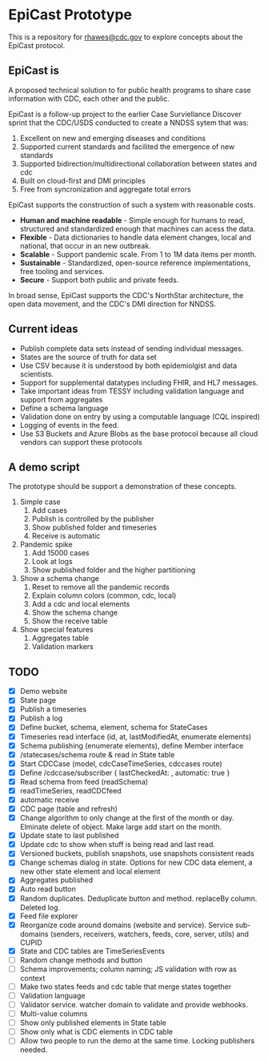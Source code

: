 # EpiCast Prototype

This is a repository for rhawes@cdc.gov to explore concepts about the EpiCast protocol.

## EpiCast is

A proposed technical solution to for public health programs to share case information with CDC, each other and the public.

EpiCast is a follow-up project to the earlier Case Surviellance Discover sprint that the CDC/USDS conducted to create a NNDSS sytem that was:

1. Excellent on new and emerging diseases and conditions
2. Supported current standards and facilited the emergence of new standards
3. Supported bidirection/multidirectional collaboration between states and cdc
4. Built on cloud-first and DMI principles
5. Free from syncronization and aggregate total errors

EpiCast supports the construction of such a system with reasonable costs.

* **Human and machine readable** - Simple enough for humans to read, structured and standardized enough that machines can acess the data.
* **Flexible** - Data dictionaries to handle data element changes, local and national, that occur in an new outbreak.
* **Scalable** - Support pandemic scale. From 1 to 1M data items per month.
* **Sustainable** - Standardized, open-source reference implementations, free tooling and services.
* **Secure** - Support both public and private feeds.

In broad sense, EpiCast supports the CDC's NorthStar architecture, the open data movement, and the CDC's DMI direction for NNDSS.

## Current ideas

* Publish complete data sets instead of sending individual messages.
* States are the source of truth for data set
* Use CSV because it is understood by both epidemiolgist and data scientists.
* Support for supplemental datatypes including FHIR, and HL7 messages.
* Take important ideas from TESSY including validation language and support from aggregates
* Define a schema language
* Validation done on entry by using a computable language (CQL inspired)
* Logging of events in the feed.
* Use S3 Buckets and Azure Blobs as the base protocol because all cloud vendors can support these protocols

## A demo script

The prototype should be support a demonstration of these concepts.

1. Simple case
    1. Add cases
    2. Publish is controlled by the publisher
    3. Show published folder and timeseries
    4. Receive is automatic
2. Pandemic spike
    1. Add 15000 cases
    2. Look at logs
    3. Show published folder and the higher partitioning
3. Show a schema change
    1. Reset to remove all the pandemic records
    2. Explain column colors (common, cdc, local)
    3. Add a cdc and local elements
    4. Show the schema change
    5. Show the receive table
4. Show special features
    1. Aggregates table
    2. Validation markers

## TODO

* [x] Demo website
* [x] State page
* [x] Publish a timeseries
* [x] Publish a log
* [x] Define bucket, schema, element, schema for StateCases
* [x] Timeseries read interface (id, at, lastModifiedAt, enumerate elements)
* [x] Schema publishing (enumerate elements), define Member interface
* [x] /statecases/schema route & read in State table
* [x] Start CDCCase (model, cdcCaseTimeSeries, cdccases route)
* [x] Define /cdccase/subscriber { lastCheckedAt: , automatic: true }
* [x] Read schema from feed (readSchema)
* [x] readTimeSeries, readCDCfeed
* [x] automatic receive
* [x] CDC page (table and refresh)
* [x] Change algorithm to only change at the first of the month or day. Elminate delete of object. Make large add start on the month.
* [x] Update state to last published
* [x] Update cdc to show when stuff is being read and last read.
* [x] Versioned buckets, publish snapshots, use snapshots consistent reads
* [x] Change schemas dialog in state. Options for new CDC data element, a new other state element and local element
* [x] Aggregates published
* [x] Auto read button
* [x] Random duplicates. Deduplicate button and method. replaceBy column. Deleted log.
* [x] Feed file explorer
* [x] Reorganize code around domains (website and service). Service sub-domains (senders, receivers, watchers, feeds, core, server, utils) and CUPID
* [x] State and CDC tables are TimeSeriesEvents
* [ ] Random change methods and button
* [ ] Schema improvements; column naming;  JS validation with row as context
* [ ] Make two states feeds and cdc table that merge states together
* [ ] Validation language
* [ ] Validator service. watcher domain to validate and provide webhooks.
* [ ] Multi-value columns
* [ ] Show only published elements in State table
* [ ] Show only what is CDC elements in CDC table
* [ ] Allow two people to run the demo at the same time. Locking publishers needed.

